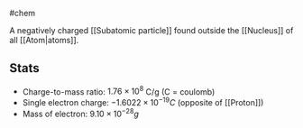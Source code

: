 #chem 

A negatively charged [[Subatomic particle]] found outside the [[Nucleus]] of all [[Atom|atoms]].
## Stats
- Charge-to-mass ratio: $1.76\times10^8$ C/g (C = coulomb)
- Single electron charge: $-1.6022\times10^{-19}C$  (opposite of [[Proton]])
- Mass of electron: $9.10\times10^{-28}g$

